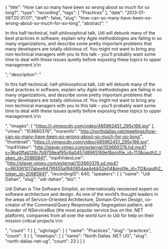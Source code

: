 {
  "title": "How can so many have been so wrong about so much for so long?",
  "type": "recording",
  "tags": [
    "Practices"
  ],
  "date": "2013-01-08T20:31:01",
  "draft": false,
  "slug": "how-can-so-many-have-been-so-wrong-about-so-much-for-so-long",
  "abstract": "<p>In this half-technical, half-philosophical talk, Udi will debunk many of the best practices in software, explain why Agile methodologies are failing in so many organizations, and describe some pretty important problems that many developers are totally oblivious of. You might not want to bring any non-technical managers with you to this talk – you’ll probably want some time to deal with these issues quietly before exposing these topics to upper management.\r\n</p>",
  "description": "<p>In this half-technical, half-philosophical talk, Udi will debunk many of the best practices in software, explain why Agile methodologies are failing in so many organizations, and describe some pretty important problems that many developers are totally oblivious of. You might not want to bring any non-technical managers with you to this talk – you’ll probably want some time to deal with these issues quietly before exposing these topics to upper management.\r\n</p>",
  "images": [
    "https://i.vimeocdn.com/video/485962451_295x166.jpg"
  ],
  "vimeo": "103660376",
  "moreinfo": "http://northdallas.net/meetings/how-can-so-many-have-been-so-wrong-about-so-much-for-so-long/",
  "thumbnail": "https://i.vimeocdn.com/video/485962451_295x166.jpg",
  "mp4Video": "http://player.vimeo.com/external/103660376.hd.mp4?s=9ba0ffab129c7b9758eaf95c6a0457d8965169ef&profile_id=113&oauth2_token_id=20985841",
  "mp4VideoLow": "http://player.vimeo.com/external/103660376.sd.mp4?s=663061017abee6479f455af840854aa4ebb52e04&profile_id=112&oauth2_token_id=20985841",
  "recordingID": 640,
  "speakers": [
    {
      "name": "Udi Dahan",
      "slug": "udi-dahan",
      "bio": "<p>Udi Dahan is The Software Simplist, an internationally renowned expert on software architecture and design. As one of the world’s thought leaders in the areas of Service-Oriented Architecture, Domain-Driven Design, co-creator of the Command/Query Responsibility Segregation pattern, and founder of NServiceBus (the most popular service bus on the .NET platform), companies from all over the world turn to Udi for help on their mission critical projects.\r\n</p>",
      "count": 1
    }
  ],
  "ugtvtags": [
    {
      "name": "Practices",
      "slug": "practices",
      "count": 3
    }
  ],
  "meetups": [
    {
      "name": "North Dallas .NET UG",
      "slug": "north-dallas-net-ug",
      "count": 23
    }
  ]
}